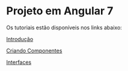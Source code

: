 # Projeto em Angular 7

Os tutoriais estão disponíveis nos links abaixo:

 [Introdução](https://www.youtube.com/watch?v=xGlGCID9Dd8&t=314s) 

 [Criando Componentes](https://www.youtube.com/watch?v=LqS9phpVuwQ&t=11s) 

 [Interfaces](https://www.youtube.com/watch?v=1NyRLdKDWkE) 
